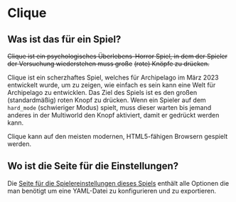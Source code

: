 # Clique

## Was ist das für ein Spiel?

~~Clique ist ein psychologisches Überlebens-Horror Spiel, in dem der Spieler der Versuchung wiederstehen muss große~~
~~(rote) Knöpfe zu drücken.~~

Clique ist ein scherzhaftes Spiel, welches für Archipelago im März 2023 entwickelt wurde, um zu zeigen, wie einfach
es sein kann eine Welt für Archipelago zu entwicklen. Das Ziel des Spiels ist es den großen (standardmäßig) roten
Knopf zu drücken. Wenn ein Spieler auf dem `hard_mode` (schwieriger Modus) spielt, muss dieser warten bis jemand
anderes in der Multiworld den Knopf aktiviert, damit er gedrückt werden kann.

Clique kann auf den meisten modernen, HTML5-fähigen Browsern gespielt werden.

## Wo ist die Seite für die Einstellungen?

Die [Seite für die Spielereinstellungen dieses Spiels](../player-options) enthält alle Optionen die man benötigt um
eine YAML-Datei zu konfigurieren und zu exportieren.
